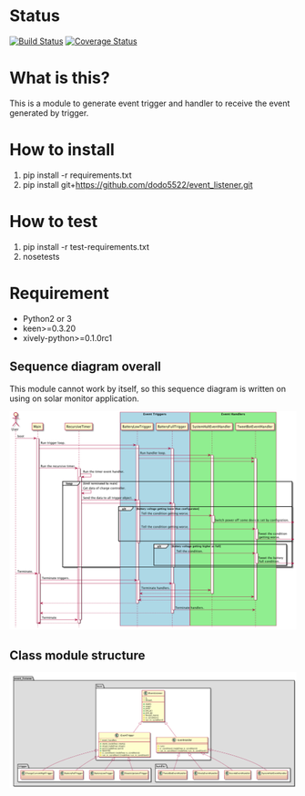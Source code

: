 # Status

[![Build Status](https://travis-ci.org/dodo5522/event_listener.svg?branch=master)](https://travis-ci.org/dodo5522/event_listener)
[![Coverage Status](https://coveralls.io/repos/github/dodo5522/event_listener/badge.svg?branch=master)](https://coveralls.io/github/dodo5522/event_listener?branch=master)

# What is this?

This is a module to generate event trigger and handler to receive the event generated by trigger.

# How to install

1. pip install -r requirements.txt
2. pip install git+https://github.com/dodo5522/event_listener.git

# How to test

1. pip install -r test-requirements.txt
2. nosetests

# Requirement

* Python2 or 3
* keen>=0.3.20
* xively-python>=0.1.0rc1

## Sequence diagram overall

This module cannot work by itself, so this sequence diagram is written on using on solar monitor application.

![](https://raw.githubusercontent.com/dodo5522/event_listener/master/doc/sequence.png)

## Class module structure

![](https://raw.githubusercontent.com/dodo5522/event_listener/master/doc/class.png)

